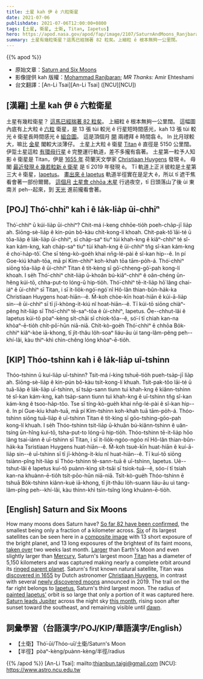 ```yaml
---
title: 土星 kah 伊 ê 六粒衛星
date: 2021-07-06
publishdate: 2021-07-06T12:00:00+0800
tags: [土星, 衛星, 土衛, Titan, Iapetus]
hero: https://apod.nasa.gov/apod/fap/image/2107/SaturnAndMoons_Ranjbaran_960_annotated.jpg
summary: 土星有幾粒衛星？這馬已經揣著 82 粒矣。上細粒 ê 根本無夠一公里闊。
---
```


{{% apod %}}

- 原始文章：[Saturn and Six Moons](https://apod.nasa.gov/apod/ap210706.html)
- 影像提供 kah 版權：[Mohammad Ranjbaran](https://www.instagram.com/mohammad.rnjbrn/); *MR Thanks:* Amir Ehteshami
- 台文翻譯：[An-Li Tsai][An-Li Tsai] ([NCU][NCU])

## [漢羅] 土星 kah 伊 ê 六粒衛星
土星有幾粒衛星？
[這馬已經揣著 82 粒矣][So far 82 have been confirmed]。
上細粒 ê 根本無夠一公里闊。
這幅圖內底有上大粒 ê [六粒][Six] 衛星，是 13 張 tùi 較光 ê 行星短時間感光，kah 13 張 tùi 較光 ê 衛星長時間感光 ê [組合圖][composite image]。
這是頂個月 [開][taken over] 兩禮拜 ê 時間翕 ê。
In 比月球較大，嘛比 [金星][Mercury] 閣較大淡薄仔。
土星上大粒 ê 衛星 [Titan][Titan] ê 直徑是 5150 公里闊。
伊踅土星這粒 [有環母行星][ringed parent planet] ê 完整運行軌道，差不多攏有翕著。
土星第一粒予人知影 ê 衛星是 Titan，伊是 [1655 年][discovered in 1655] 荷蘭天文學家 [Christiaan Huygens][Christiaan Huygens] 發現 ê。
毋閣 [最近發現 ê 幾若粒新 ê 衛星][newly discovered moons] 是 tī 2019 年發現 ê。
Tī 軌道上正爿彼粒是土星第三大 ê 衛星，[Iapetus][Iapetus]。
[畫出來 ê Iapetus][painted Iapetus'] 軌道半徑實在是足大 ê，所以 tī 遮干焦看會著一部份爾爾。
[這個月][this month] [土星會 chhōa 木星][Saturn leads Jupiter] 行過夜空，tī 日頭落山了後 ùi 東南爿 peh--起來，到 [天光][dawn] 進前攏看會著。



## [POJ] Thó͘-chhiⁿ kah i ê la̍k-lia̍p ūi-chhiⁿ
Thó͘-chhiⁿ ū kúi-lia̍p ūi-chhiⁿ?
Chit-má í-keng chhōe-tio̍h poeh-cha̍p-jī lia̍p ah.
Siōng-sè-lia̍p ê kin-pún bô-kàu chi̍t-kong-lí khoah.
Chit-pak-tô͘ lāi-té ū tōa-lia̍p ê la̍k-lia̍p ūi-chhiⁿ, sī cha̍p-saⁿ tiuⁿ tùi khah-kng ê kiâⁿ-chhiⁿ té sî-kan kám-kng, kah cha̍p-saⁿ tiuⁿ tùi khah-kng ê ūi-chhiⁿ tn̂g sî-kan kám-kng ê cho͘-ha̍p-tô͘.
Che sī téng-kò-goe̍h khai nn̄g-lé-pài ê sî-kan hip--ê.
In pí Goe-kiú khah-tōa, mā pí Kim-chhiⁿ koh-khah tōa tām-po̍h-á.
Thó͘-chhiⁿ siōng tōa-lia̍p ê ūi-chhiⁿ Titan ê ti̍t-kèng sī gō͘-chheng-gō͘-pah kong-lí khoah.
I se̍h Thó͘-chhiⁿ chit-lia̍p ū-khoân bú-kiâⁿ-chhiⁿ ê oân-chéng ūn-hêng kúi-tō, chha-put-to lóng-ū hip-tio̍h.
Thó͘-chhiⁿ tē-it-lia̍p hō͘ lâng chai-iáⁿ ê ūi-chhiⁿ sī Titan, i sī it-lio̍k-ngó͘-ngó͘ nî Hô-lân thian-bûn-ha̍k-ka Christiaan Huygens hoat-hiān--ê.
M̄-koh chòe-kīn hoat-hiān ê kúi-ā-lia̍p sin--ê ūi-chhiⁿ sī tī jī-khòng-i̍t-kiú nî hoat-hiān--ê.
Tī kúi-tō siōng chiàⁿ-pêng hit-lia̍p sī Thó͘-chhiⁿ tē-saⁿ-tōa ê ūi-chhiⁿ, Iapetus.
Ōe--chhut-lâi ê Iapetus kúi-tō pòaⁿ-kèng si̍t-chāi sī chiok-tōa--ê, só͘-í tī chiah kan-na khòaⁿ-ē-tio̍h chi̍t-pō͘-hūn niā-niā.
Chi̍t-kò-goe̍h Thó͘-chhiⁿ ē chhōa Bo̍k-chhiⁿ kiâⁿ-kòe iā-khong, tī ji̍t-thâu lo̍h-soaⁿ liáu-āu ùi tang-lâm-pêng peh--khí-lâi, kàu thiⁿ-khì chìn-chêng lóng khòaⁿ-ē-tio̍h.

## [KIP] Thóo-tshinn kah i ê la̍k-lia̍p uī-tshinn
Thóo-tshinn ū kuí-lia̍p uī-tshinn?
Tsit-má í-king tshuē-tio̍h pueh-tsa̍p-jī lia̍p ah.
Siōng-sè-lia̍p ê kin-pún bô-kàu tsi̍t-kong-lí khuah.
Tsit-pak-tôo lāi-té ū tuā-lia̍p ê la̍k-lia̍p uī-tshinn, sī tsa̍p-sann tiunn tuì khah-kng ê kiânn-tshinn té sî-kan kám-kng, kah tsa̍p-sann tiunn tuì khah-kng ê uī-tshinn tn̂g sî-kan kám-kng ê tsoo-ha̍p-tôo.
Tse sī tíng-kò-gue̍h khai nn̄g-lé-pài ê sî-kan hip--ê.
In pí Gue-kíu khah-tuā, mā pí Kim-tshinn koh-khah tuā tām-po̍h-á.
Thóo-tshinn siōng tuā-lia̍p ê uī-tshinn Titan ê ti̍t-kìng sī gōo-tshing-gōo-pah kong-lí khuah.
I se̍h Thóo-tshinn tsit-lia̍p ū-khuân bú-kiânn-tshinn ê uân-tsíng ūn-hîng kuí-tō, tsha-put-to lóng-ū hip-tio̍h.
Thóo-tshinn tē-it-lia̍p hōo lâng tsai-iánn ê uī-tshinn sī Titan, i sī it-lio̍k-ngóo-ngóo nî Hô-lân thian-bûn-ha̍k-ka Tsristiaan Huygens huat-hiān--ê.
M̄-koh tsuè-kīn huat-hiān ê kuí-ā-lia̍p sin--ê uī-tshinn sī tī jī-khòng-i̍t-kíu nî huat-hiān--ê.
Tī kuí-tō siōng tsiànn-pîng hit-lia̍p sī Thóo-tshinn tē-sann-tuā ê uī-tshinn, Iapetus.
Uē--tshut-lâi ê Iapetus kuí-tō puànn-kìng si̍t-tsāi sī tsiok-tuā--ê, sóo-í tī tsiah kan-na khuànn-ē-tio̍h tsi̍t-pōo-hūn niā-niā.
Tsi̍t-kò-gue̍h Thóo-tshinn ē tshuā Bo̍k-tshinn kiânn-kuè iā-khong, tī ji̍t-thâu lo̍h-suann liáu-āu uì tang-lâm-pîng peh--khí-lâi, kàu thinn-khì tsìn-tsîng lóng khuànn-ē-tio̍h.



## [English] Saturn and Six Moons
How many moons does Saturn have?
[So far 82 have been confirmed][So far 82 have been confirmed], the smallest being only a fraction of a kilometer across.
[Six][Six] of its largest satellites can be seen here in a [composite image][composite image] with 13 short exposure of the bright planet, and 13 long exposures of the brightest of its faint moons, [taken over][taken over] two weeks last month.
[Larger][Larger] than Earth's Moon and even slightly larger than [Mercury][Mercury], Saturn's largest moon [Titan][Titan] has a diameter of 5,150 kilometers and was captured making nearly a complete orbit around its [ringed parent planet][ringed parent planet].
Saturn's first known natural satellite, Titan was [discovered in 1655][discovered in 1655] by Dutch astronomer [Christiaan Huygens][Christiaan Huygens], in contrast with several [newly discovered moons][newly discovered moons] announced in 2019.
The trail on the far right belongs to [Iapetus][Iapetus], Saturn's third largest moon.
The radius of [painted Iapetus'][painted Iapetus'] orbit is so large that only a portion of it was captured here.
[Saturn leads Jupiter][Saturn leads Jupiter] across the night sky [this month][this month], rising soon after sunset toward the southeast, and remaining visible until [dawn][dawn].





## 詞彙學習（台語漢字/POJ/KIP/華語漢字/English）


- 【土衛】Thó͘-ūi/Thóo-uī/土衛/Saturn's Moon
- 【半徑】pòaⁿ-kèng/puànn-kèng/半徑/radius




{{% /apod %}}
[An-Li Tsai]: mailto:thianbun.taigi@gmail.com
[NCU]: https://www.astro.ncu.edu.tw


[So far 82 have been confirmed]:https://en.wikipedia.org/wiki/Moons_of_Saturn#Confirmed_moons
[Six]:https://apod.nasa.gov/apod/fap/ap120414.html
[composite image]:https://www.instagram.com/p/CQrB9u6g9kM/
[taken over]:https://www.instagram.com/p/CQuclL8HhBs/
[Larger]:https://preview.redd.it/o9qhygvnt8m41.png?width=960&crop=smart&auto=webp&s=dcb20af670a475de7f0395ed628a06039a89bc31
[Mercury]:https://apod.nasa.gov/apod/fap/ap170723.html
[Titan]:https://solarsystem.nasa.gov/moons/saturn-moons/titan/overview/
[ringed parent planet]:https://apod.nasa.gov/apod/fap/ap200419.html
[discovered in 1655]:https://apod.nasa.gov/apod/fap/ap050325.html
[Christiaan Huygens]:https://en.wikipedia.org/wiki/Christiaan_Huygens
[newly discovered moons]:https://sites.google.com/carnegiescience.edu/sheppard/home/newsaturnmoons2019
[Iapetus]:https://solarsystem.nasa.gov/moons/saturn-moons/iapetus/in-depth/
[painted Iapetus']:https://apod.nasa.gov/apod/fap/ap180603.html
[Saturn leads Jupiter]:https://earthsky.org/astronomy-essentials/visible-planets-tonight-mars-jupiter-venus-saturn-mercury/
[this month]:https://solarsystem.nasa.gov/whats-up-skywatching-tips-from-nasa/
[dawn]:https://i.redd.it/t8k7f6nvr8j31.jpg
